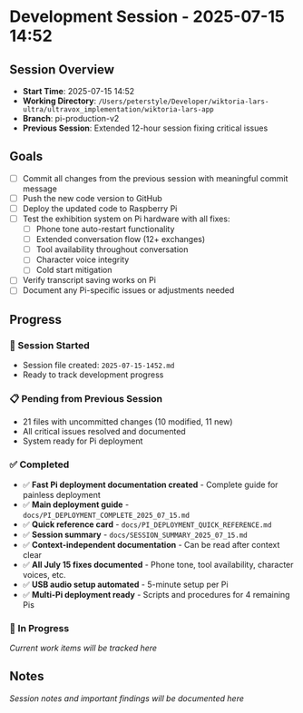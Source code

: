 # Development Session - 2025-07-15 14:52

## Session Overview
- **Start Time**: 2025-07-15 14:52
- **Working Directory**: `/Users/peterstyle/Developer/wiktoria-lars-ultra/ultravox_implementation/wiktoria-lars-app`
- **Branch**: pi-production-v2
- **Previous Session**: Extended 12-hour session fixing critical issues

## Goals
- [ ] Commit all changes from the previous session with meaningful commit message
- [ ] Push the new code version to GitHub
- [ ] Deploy the updated code to Raspberry Pi
- [ ] Test the exhibition system on Pi hardware with all fixes:
  - [ ] Phone tone auto-restart functionality
  - [ ] Extended conversation flow (12+ exchanges)
  - [ ] Tool availability throughout conversation
  - [ ] Character voice integrity
  - [ ] Cold start mitigation
- [ ] Verify transcript saving works on Pi
- [ ] Document any Pi-specific issues or adjustments needed

## Progress

### 🚀 Session Started
- Session file created: `2025-07-15-1452.md`
- Ready to track development progress

### 📋 Pending from Previous Session
- 21 files with uncommitted changes (10 modified, 11 new)
- All critical issues resolved and documented
- System ready for Pi deployment

### ✅ Completed
- ✅ **Fast Pi deployment documentation created** - Complete guide for painless deployment
- ✅ **Main deployment guide** - `docs/PI_DEPLOYMENT_COMPLETE_2025_07_15.md`
- ✅ **Quick reference card** - `docs/PI_DEPLOYMENT_QUICK_REFERENCE.md`
- ✅ **Session summary** - `docs/SESSION_SUMMARY_2025_07_15.md`
- ✅ **Context-independent documentation** - Can be read after context clear
- ✅ **All July 15 fixes documented** - Phone tone, tool availability, character voices, etc.
- ✅ **USB audio setup automated** - 5-minute setup per Pi
- ✅ **Multi-Pi deployment ready** - Scripts and procedures for 4 remaining Pis

### 🔄 In Progress
*Current work items will be tracked here*

## Notes
*Session notes and important findings will be documented here*